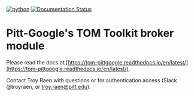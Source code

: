 [![python](https://img.shields.io/badge/python-3.7-g.svg)]()
[![Documentation Status](https://readthedocs.org/projects/tom-pittgoogle/badge/?version=latest)](https://tom-pittgoogle.readthedocs.io/en/latest/?badge=latest)


# Pitt-Google's TOM Toolkit broker module

Please read the docs at [https://tom-pittgoogle.readthedocs.io/en/latest/](https://tom-pittgoogle.readthedocs.io/en/latest/).

Contact Troy Raen with questions or for authentication access (Slack @troyraen, or troy.raen@pitt.edu).
